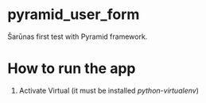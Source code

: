 # pyramid_user_form
Šarūnas first test with Pyramid framework.

# How to run the app
1. Activate Virtual (it must be installed *python-virtualenv*)
